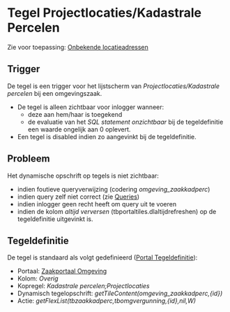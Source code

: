 # Tegel Projectlocaties/Kadastrale Percelen

Zie voor toepassing: [Onbekende locatieadressen](../../../instellen_inrichten/onbekende_locatieadressen.md)

## Trigger

De tegel is een trigger voor het lijstscherm van *Projectlocaties/Kadastrale percelen* bij een omgevingszaak.

  * De tegel is alleen zichtbaar voor inlogger wanneer:
    * deze aan hem/haar is toegekend
    * de evaluatie van het *SQL statement onzichtbaar* bij de tegeldefinitie een waarde ongelijk aan 0 oplevert.
  * Een tegel is disabled indien zo aangevinkt bij de tegeldefinitie.

## Probleem

Het dynamische opschrift op tegels is niet zichtbaar:

  * indien foutieve queryverwijzing (codering *omgeving_zaakkadperc*)
  * indien query zelf niet correct (zie [Queries](../../../instellen_inrichten/queries.md))
  * indien inlogger geen recht heeft om query uit te voeren
  * indien de kolom *altijd verversen* (tbportaltiles.dlaltijdrefreshen) op de tegeldefinitie uitgevinkt is.

## Tegeldefinitie

De tegel is standaard als volgt gedefinieerd ([Portal Tegeldefinitie](../../../instellen_inrichten/portaldefinitie/portal_tegel.md)):

  * Portaal: [Zaakportaal Omgeving](/probleemoplossing/portalen_en_moduleschermen/zaakportaal_omgeving.md)
  * Kolom: *Overig*
  * Kopregel: *Kadastrale percelen;Projectlocaties*
  * Dynamisch tegelopschrift: *getTileContent(omgeving_zaakkadperc,{id})*
  * Actie: *getFlexList(tbzaakkadperc,tbomgvergunning,{id},nil,W)*

